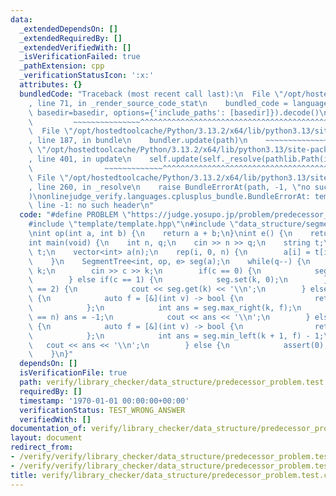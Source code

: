 ```yaml
---
data:
  _extendedDependsOn: []
  _extendedRequiredBy: []
  _extendedVerifiedWith: []
  _isVerificationFailed: true
  _pathExtension: cpp
  _verificationStatusIcon: ':x:'
  attributes: {}
  bundledCode: "Traceback (most recent call last):\n  File \"/opt/hostedtoolcache/Python/3.13.2/x64/lib/python3.13/site-packages/onlinejudge_verify/documentation/build.py\"\
    , line 71, in _render_source_code_stat\n    bundled_code = language.bundle(stat.path,\
    \ basedir=basedir, options={'include_paths': [basedir]}).decode()\n          \
    \         ~~~~~~~~~~~~~~~^^^^^^^^^^^^^^^^^^^^^^^^^^^^^^^^^^^^^^^^^^^^^^^^^^^^^^^^^^^^^^^^^^\n\
    \  File \"/opt/hostedtoolcache/Python/3.13.2/x64/lib/python3.13/site-packages/onlinejudge_verify/languages/cplusplus.py\"\
    , line 187, in bundle\n    bundler.update(path)\n    ~~~~~~~~~~~~~~^^^^^^\n  File\
    \ \"/opt/hostedtoolcache/Python/3.13.2/x64/lib/python3.13/site-packages/onlinejudge_verify/languages/cplusplus_bundle.py\"\
    , line 401, in update\n    self.update(self._resolve(pathlib.Path(included), included_from=path))\n\
    \                ~~~~~~~~~~~~~^^^^^^^^^^^^^^^^^^^^^^^^^^^^^^^^^^^^^^^^^^^^\n \
    \ File \"/opt/hostedtoolcache/Python/3.13.2/x64/lib/python3.13/site-packages/onlinejudge_verify/languages/cplusplus_bundle.py\"\
    , line 260, in _resolve\n    raise BundleErrorAt(path, -1, \"no such header\"\
    )\nonlinejudge_verify.languages.cplusplus_bundle.BundleErrorAt: template/template.hpp:\
    \ line -1: no such header\n"
  code: "#define PROBLEM \"https://judge.yosupo.jp/problem/predecessor_problem\"\n\
    #include \"template/template.hpp\"\n#include \"data_structure/segment_tree.hpp\"\
    \nint op(int a, int b) {\n    return a + b;\n}\nint e() {\n    return 0;\n}\n\
    int main(void) {\n    int n, q;\n    cin >> n >> q;\n    string t;\n    cin >>\
    \ t;\n    vector<int> a(n);\n    rep(i, 0, n) {\n        a[i] = t[i] - '0';\n\
    \    }\n    SegmentTree<int, op, e> seg(a);\n    while(q--) {\n        int c,\
    \ k;\n        cin >> c >> k;\n        if(c == 0) {\n            seg.set(k, 1);\n\
    \        } else if(c == 1) {\n            seg.set(k, 0);\n        } else if(c\
    \ == 2) {\n            cout << seg.get(k) << '\\n';\n        } else if(c == 3)\
    \ {\n            auto f = [&](int v) -> bool {\n                return v == 0;\n\
    \            };\n            int ans = seg.max_right(k, f);\n            if(ans\
    \ == n) ans = -1;\n            cout << ans << '\\n';\n        } else if(c == 4)\
    \ {\n            auto f = [&](int v) -> bool {\n                return v == 0;\n\
    \            };\n            int ans = seg.min_left(k + 1, f) - 1;\n         \
    \   cout << ans << '\\n';\n        } else {\n            assert(0);\n        }\n\
    \    }\n}"
  dependsOn: []
  isVerificationFile: true
  path: verify/library_checker/data_structure/predecessor_problem.test.cpp
  requiredBy: []
  timestamp: '1970-01-01 00:00:00+00:00'
  verificationStatus: TEST_WRONG_ANSWER
  verifiedWith: []
documentation_of: verify/library_checker/data_structure/predecessor_problem.test.cpp
layout: document
redirect_from:
- /verify/verify/library_checker/data_structure/predecessor_problem.test.cpp
- /verify/verify/library_checker/data_structure/predecessor_problem.test.cpp.html
title: verify/library_checker/data_structure/predecessor_problem.test.cpp
---
```

